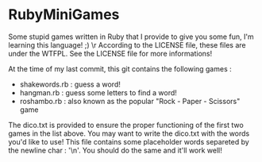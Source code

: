 RubyMiniGames
=============

Some stupid games written in Ruby that I provide to give you some fun, I'm learning this language! ;) \r
According to the LICENSE file, these files are under the WTFPL. See the LICENSE file for more informations!

At the time of my last commit, this git contains the following games :
- shakewords.rb : guess a word!
- hangman.rb    : guess some letters to find a word!
- roshambo.rb   : also known as the popular "Rock - Paper - Scissors" game

The dico.txt is provided to ensure the proper functioning of the first two games in the list above. You may want to write the dico.txt with the words you'd like to use! This file contains some placeholder words separeted by the newline char : '\n'. You should do the same and it'll work well!
